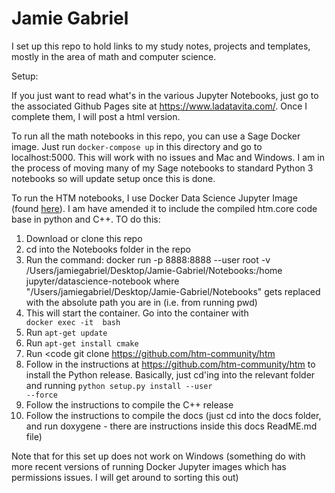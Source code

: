 # Jamie Gabriel


I set up this repo to hold links to my study notes, projects and templates, mostly in the area of math and computer science.


Setup:

If you just want to read what's in the various Jupyter Notebooks, just go to the associated Github Pages site at <a href='https://www.ladatavita.com/'>https://www.ladatavita.com/</a>. Once I complete them, I will post a html version.

To run all the math notebooks in this repo, you can use a Sage Docker image. Just run <code>docker-compose up</code> in this directory and go to localhost:5000. This will work with no issues and Mac and Windows. I am in the process of moving many of my Sage notebooks to standard Python 3 notebooks so will update setup once this is done. 

To run the HTM notebooks, I use Docker Data Science Jupyter Image (found <a href="https://jupyter-docker-stacks.readthedocs.io/en/latest/index.html">here</a>). I am have amended it to include the compiled htm.core code base in python and C++. TO do this:


1. Download or clone this repo
2. cd into the Notebooks folder in the repo
3. Run the command: docker run -p 8888:8888 --user root -v /Users/jamiegabriel/Desktop/Jamie-Gabriel/Notebooks:/home jupyter/datascience-notebook where "/Users/jamiegabriel/Desktop/Jamie-Gabriel/Notebooks" gets replaced with the absolute path you are in (i.e. from running pwd)
4. This will start the container. Go into the container with <code> docker exec -it <YOUR CONTAINER ID> bash</code>
5. Run <code>apt-get update</code>
6. Run <code>apt-get install cmake </code>
7. Run <code git clone https://github.com/htm-community/htm </code>
8. Follow in the instructions at <a href="https://github.com/htm-community/htm">https://github.com/htm-community/htm</a> to install the Python release. Basically, just cd'ing into the relevant folder and running <code>python setup.py install --user --force</code>
9. Follow the instructions to compile the C++ release
10. Follow the instructions to compile the docs (just cd into the docs folder, and run doxygene - there are instructions inside this docs ReadME.md file)

Note that for this set up does not work on Windows (something do with more recent versions of running Docker Jupyter images which has permissions issues. I will get around to sorting this out)
